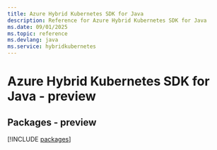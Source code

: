 ```yaml
---
title: Azure Hybrid Kubernetes SDK for Java
description: Reference for Azure Hybrid Kubernetes SDK for Java
ms.date: 09/01/2025
ms.topic: reference
ms.devlang: java
ms.service: hybridkubernetes
---
```

# Azure Hybrid Kubernetes SDK for Java - preview
## Packages - preview
[!INCLUDE [packages](hybrid-kubernetes-index.md)]